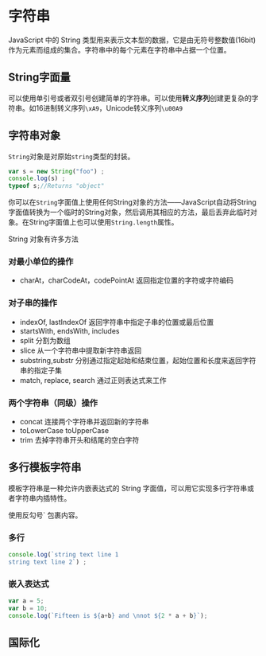 # 字符串

JavaScript 中的 String 类型用来表示文本型的数据，它是由无符号整数值(16bit)作为元素而组成的集合。字符串中的每个元素在字符串中占据一个位置。

## String字面量

可以使用单引号或者双引号创建简单的字符串。可以使用**转义序列**创建更复杂的字符串。如16进制转义序列`\xA9`，Unicode转义序列`\u00A9`

## 字符串对象

`String`对象是对原始`string`类型的封装。

```js
var s = new String("foo") ;
console.log(s) ;
typeof s;//Returns "object"
```

你可以在`String`字面值上使用任何String对象的方法——JavaScript自动将String字面值转换为一个临时的String对象，然后调用其相应的方法，最后丢弃此临时对象。在String字面值上也可以使用`String.length`属性。

String 对象有许多方法

### 对最小单位的操作

- charAt，charCodeAt，codePointAt 返回指定位置的字符或字符编码


### 对子串的操作

- indexOf, lastIndexOf 返回字符串中指定子串的位置或最后位置
- startsWith, endsWith, includes
- split 分割为数组
- slice 从一个字符串中提取新字符串返回
- substring,substr 分别通过指定起始和结束位置，起始位置和长度来返回字符串的指定子集
- match, replace, search 通过正则表达式来工作

### 两个字符串（同级）操作

- concat 连接两个字符串并返回新的字符串
- toLowerCase toUpperCase
- trim 去掉字符串开头和结尾的空白字符

## 多行模板字符串

模板字符串是一种允许内嵌表达式的 String 字面值，可以用它实现多行字符串或者字符串内插特性。

使用反勾号\` 包裹内容。

### 多行

```js
console.log(`string text line 1
string text line 2`) ;
```

### 嵌入表达式

```js
var a = 5;
var b = 10;
console.log(`Fifteen is ${a+b} and \nnot ${2 * a + b}`);
```

## 国际化